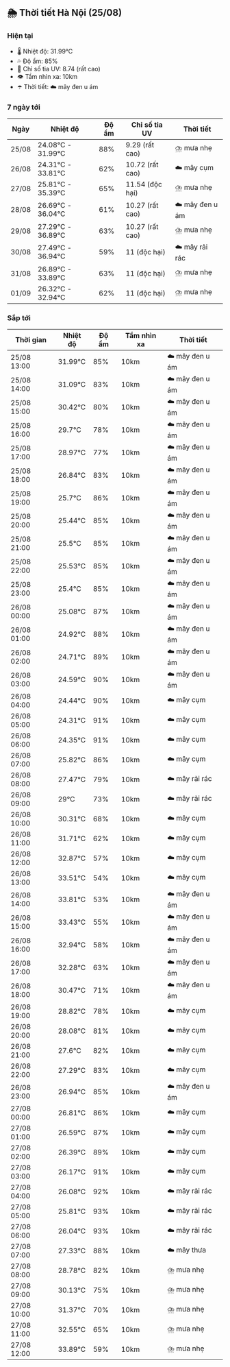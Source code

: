 ## 🌦️ Thời tiết Hà Nội (25/08)

### Hiện tại

- 🌡️ Nhiệt độ: 31.99℃
- 💦 Độ ẩm: 85%
- 🌟 Chỉ số tia UV: 8.74 (rất cao)
- 👁️ Tầm nhìn xa: 10km
- ☂️ Thời tiết: ☁️ mây đen u ám

### 7 ngày tới

| Ngày | Nhiệt độ | Độ ẩm | Chỉ số tia UV | Thời tiết |
| --- | --- | --- | --- | --- |
| 25/08 | 24.08℃ - 31.99℃ | 88% | 9.29 (rất cao) | ⛈️ mưa nhẹ |
| 26/08 | 24.31℃ - 33.81℃ | 62% | 10.72 (rất cao) | ☁️ mây cụm |
| 27/08 | 25.81℃ - 35.39℃ | 65% | 11.54 (độc hại) | ⛈️ mưa nhẹ |
| 28/08 | 26.69℃ - 36.04℃ | 61% | 10.27 (rất cao) | ☁️ mây đen u ám |
| 29/08 | 27.29℃ - 36.89℃ | 63% | 10.27 (rất cao) | ⛈️ mưa nhẹ |
| 30/08 | 27.49℃ - 36.94℃ | 59% | 11 (độc hại) | ☁️ mây rải rác |
| 31/08 | 26.89℃ - 33.89℃ | 63% | 11 (độc hại) | ⛈️ mưa nhẹ |
| 01/09 | 26.32℃ - 32.94℃ | 62% | 11 (độc hại) | ⛈️ mưa nhẹ |

### Sắp tới

| Thời gian | Nhiệt độ | Độ ẩm | Tầm nhìn xa | Thời tiết |
| --- | --- | --- | --- | --- |
| 25/08 13:00 | 31.99℃ | 85% | 10km | ☁️ mây đen u ám |
| 25/08 14:00 | 31.09℃ | 83% | 10km | ☁️ mây đen u ám |
| 25/08 15:00 | 30.42℃ | 80% | 10km | ☁️ mây đen u ám |
| 25/08 16:00 | 29.7℃ | 78% | 10km | ☁️ mây đen u ám |
| 25/08 17:00 | 28.97℃ | 77% | 10km | ☁️ mây đen u ám |
| 25/08 18:00 | 26.84℃ | 83% | 10km | ☁️ mây đen u ám |
| 25/08 19:00 | 25.7℃ | 86% | 10km | ☁️ mây đen u ám |
| 25/08 20:00 | 25.44℃ | 85% | 10km | ☁️ mây đen u ám |
| 25/08 21:00 | 25.5℃ | 85% | 10km | ☁️ mây đen u ám |
| 25/08 22:00 | 25.53℃ | 85% | 10km | ☁️ mây đen u ám |
| 25/08 23:00 | 25.4℃ | 85% | 10km | ☁️ mây đen u ám |
| 26/08 00:00 | 25.08℃ | 87% | 10km | ☁️ mây đen u ám |
| 26/08 01:00 | 24.92℃ | 88% | 10km | ☁️ mây đen u ám |
| 26/08 02:00 | 24.71℃ | 89% | 10km | ☁️ mây đen u ám |
| 26/08 03:00 | 24.59℃ | 90% | 10km | ☁️ mây đen u ám |
| 26/08 04:00 | 24.44℃ | 90% | 10km | ☁️ mây cụm |
| 26/08 05:00 | 24.31℃ | 91% | 10km | ☁️ mây cụm |
| 26/08 06:00 | 24.35℃ | 91% | 10km | ☁️ mây cụm |
| 26/08 07:00 | 25.82℃ | 86% | 10km | ☁️ mây cụm |
| 26/08 08:00 | 27.47℃ | 79% | 10km | ☁️ mây rải rác |
| 26/08 09:00 | 29℃ | 73% | 10km | ☁️ mây rải rác |
| 26/08 10:00 | 30.31℃ | 68% | 10km | ☁️ mây cụm |
| 26/08 11:00 | 31.71℃ | 62% | 10km | ☁️ mây cụm |
| 26/08 12:00 | 32.87℃ | 57% | 10km | ☁️ mây cụm |
| 26/08 13:00 | 33.51℃ | 54% | 10km | ☁️ mây cụm |
| 26/08 14:00 | 33.81℃ | 53% | 10km | ☁️ mây đen u ám |
| 26/08 15:00 | 33.43℃ | 55% | 10km | ☁️ mây đen u ám |
| 26/08 16:00 | 32.94℃ | 58% | 10km | ☁️ mây đen u ám |
| 26/08 17:00 | 32.28℃ | 63% | 10km | ☁️ mây đen u ám |
| 26/08 18:00 | 30.47℃ | 71% | 10km | ☁️ mây đen u ám |
| 26/08 19:00 | 28.82℃ | 78% | 10km | ☁️ mây cụm |
| 26/08 20:00 | 28.08℃ | 81% | 10km | ☁️ mây cụm |
| 26/08 21:00 | 27.6℃ | 82% | 10km | ☁️ mây cụm |
| 26/08 22:00 | 27.29℃ | 83% | 10km | ☁️ mây cụm |
| 26/08 23:00 | 26.94℃ | 85% | 10km | ☁️ mây đen u ám |
| 27/08 00:00 | 26.81℃ | 86% | 10km | ☁️ mây cụm |
| 27/08 01:00 | 26.59℃ | 87% | 10km | ☁️ mây cụm |
| 27/08 02:00 | 26.39℃ | 89% | 10km | ☁️ mây cụm |
| 27/08 03:00 | 26.17℃ | 91% | 10km | ☁️ mây cụm |
| 27/08 04:00 | 26.08℃ | 92% | 10km | ☁️ mây rải rác |
| 27/08 05:00 | 25.81℃ | 93% | 10km | ☁️ mây rải rác |
| 27/08 06:00 | 26.04℃ | 93% | 10km | ☁️ mây rải rác |
| 27/08 07:00 | 27.33℃ | 88% | 10km | ☁️ mây thưa |
| 27/08 08:00 | 28.78℃ | 82% | 10km | ⛈️ mưa nhẹ |
| 27/08 09:00 | 30.13℃ | 75% | 10km | ⛈️ mưa nhẹ |
| 27/08 10:00 | 31.37℃ | 70% | 10km | ⛈️ mưa nhẹ |
| 27/08 11:00 | 32.55℃ | 65% | 10km | ⛈️ mưa nhẹ |
| 27/08 12:00 | 33.89℃ | 59% | 10km | ⛈️ mưa nhẹ |
